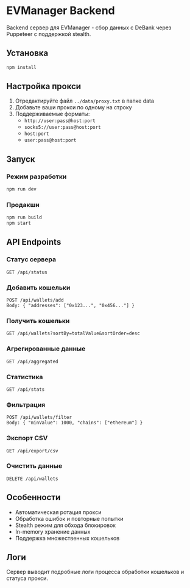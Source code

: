 # EVManager Backend

Backend сервер для EVManager - сбор данных с DeBank через Puppeteer с поддержкой stealth.

## Установка

```bash
npm install
```

## Настройка прокси

1. Отредактируйте файл `../data/proxy.txt` в папке data
2. Добавьте ваши прокси по одному на строку
3. Поддерживаемые форматы:
   - `http://user:pass@host:port`
   - `socks5://user:pass@host:port`
   - `host:port`
   - `user:pass@host:port`

## Запуск

### Режим разработки
```bash
npm run dev
```

### Продакшн
```bash
npm run build
npm start
```

## API Endpoints

### Статус сервера
```
GET /api/status
```

### Добавить кошельки
```
POST /api/wallets/add
Body: { "addresses": ["0x123...", "0x456..."] }
```

### Получить кошельки
```
GET /api/wallets?sortBy=totalValue&sortOrder=desc
```

### Агрегированные данные
```
GET /api/aggregated
```

### Статистика
```
GET /api/stats
```

### Фильтрация
```
POST /api/wallets/filter
Body: { "minValue": 1000, "chains": ["ethereum"] }
```

### Экспорт CSV
```
GET /api/export/csv
```

### Очистить данные
```
DELETE /api/wallets
```

## Особенности

- Автоматическая ротация прокси
- Обработка ошибок и повторные попытки
- Stealth режим для обхода блокировок
- In-memory хранение данных
- Поддержка множественных кошельков

## Логи

Сервер выводит подробные логи процесса обработки кошельков и статуса прокси. 